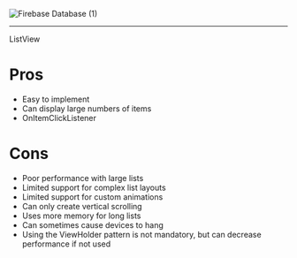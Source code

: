 ![Firebase Database (1)](https://github.com/Shivam9456Singh/Example-List-View/assets/113454708/a6b5fbdc-119d-43c4-a1a4-a49c256add56)

----------------------------------------------------------------------------------------------------------------------------------------------

ListView <br>

# Pros <br>
- Easy to implement<br>
- Can display large numbers of items<br>
- OnItemClickListener<br>

# Cons <br>
- Poor performance with large lists<br>
- Limited support for complex list layouts<br>
- Limited support for custom animations<br>
- Can only create vertical scrolling<br>
- Uses more memory for long lists<br>
- Can sometimes cause devices to hang<br>
- Using the ViewHolder pattern is not mandatory, but can decrease performance if not used<br>
<br>

